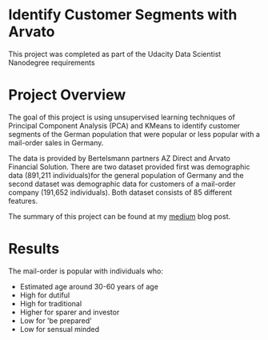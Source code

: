 # Identify Customer Segments with Arvato
This project was completed as part of the Udacity Data Scientist Nanodegree requirements

# Project Overview
The goal of this project is using unsupervised learning techniques of Principal Component Analysis (PCA) and KMeans to identify customer segments of the German population that were popular or less popular with a mail-order sales in Germany.

The data is provided by Bertelsmann partners AZ Direct and Arvato Financial Solution. There are two dataset provided first was demographic data (891,211 individuals)for the general population of Germany and the second dataset was demographic data for customers of a mail-order company (191,652 individuals). Both dataset consists of 85 different features.

The summary of this project can be found at my [medium](https://medium.com/analytics-vidhya/airbnb-in-singapore-descriptive-and-predictive-analytics-58802975e181) blog post.

# Results
The mail-order is popular with individuals who:
* Estimated age around 30-60 years of age
* High for dutiful
* High for traditional
* Higher for sparer and investor
* Low for 'be prepared'
* Low for sensual minded

